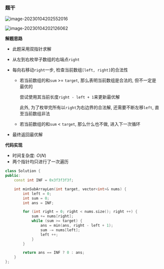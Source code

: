 ### 题干

![image-20230104202552016](http://www.cdn.liver0377.xyz/typora/image-20230104202552016.png)

![image-20230104202126062](http://www.cdn.liver0377.xyz/typora/image-20230104202126062.png)





**解题思路**

- 此题采用双指针求解

- 从左到右枚举子数组的右端点`right`

- 每向右移动`right`一步, 检查当前数组`[left, right]`的合法性

  - 若当前数组的和`sum` >= `target`, 那么表明当前数组是合法的, 但不一定是最优的

    尝试使用其当前长度`right - left + 1`来更新最优解

    此外, 为了枚举完所有以`right`为右边界的合法解, 还需要不断左移`left`, 直至当前数组非法

  - 若当前数组的和`sum` < `target`, 那么什么也不做, 进入下一次循环

- 最终返回最优解



**代码实现**

- 时间复杂度: $O(N)$
- 两个指针均只进行了一次遍历

```cc
class Solution {
public:
    const int INF = 0x3f3f3f3f;

    int minSubArrayLen(int target, vector<int>& nums) {
        int left = 0;
        int sum = 0;
        int ans = INF;

        for (int right = 0; right < nums.size(); right ++) {
            sum += nums[right];
            while (sum >= target) {
                ans = min(ans, right - left + 1);
                sum -= nums[left];
                left ++;
            }
        }

        return ans == INF ? 0 : ans;
    }
};
```

